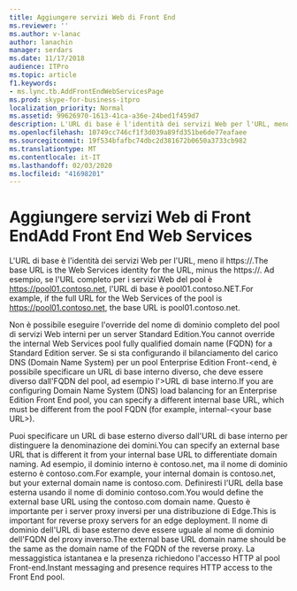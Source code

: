 ```yaml
---
title: Aggiungere servizi Web di Front End
ms.reviewer: ''
ms.author: v-lanac
author: lanachin
manager: serdars
ms.date: 11/17/2018
audience: ITPro
ms.topic: article
f1.keywords:
- ms.lync.tb.AddFrontEndWebServicesPage
ms.prod: skype-for-business-itpro
localization_priority: Normal
ms.assetid: 99626970-1613-41ca-a36e-24bed1f459d7
description: L'URL di base è l'identità dei servizi Web per l'URL, meno il https://. Ad esempio, se l'URL completo per i servizi Web del pool è https://pool01.contoso.net, l'URL di base è pool01.contoso.NET.
ms.openlocfilehash: 10749cc746cf1f3d039a89fd351be6de77eafaee
ms.sourcegitcommit: 19f534bfafbc74dbc2d381672b0650a3733cb982
ms.translationtype: MT
ms.contentlocale: it-IT
ms.lasthandoff: 02/03/2020
ms.locfileid: "41698201"
---
```

# <a name="add-front-end-web-services"></a><span data-ttu-id="04faf-104">Aggiungere servizi Web di Front End</span><span class="sxs-lookup"><span data-stu-id="04faf-104">Add Front End Web Services</span></span>
 
<span data-ttu-id="04faf-105">L'URL di base è l'identità dei servizi Web per l'URL, meno il https://.</span><span class="sxs-lookup"><span data-stu-id="04faf-105">The base URL is the Web Services identity for the URL, minus the https://.</span></span> <span data-ttu-id="04faf-106">Ad esempio, se l'URL completo per i servizi Web del pool è https://pool01.contoso.net, l'URL di base è pool01.contoso.NET.</span><span class="sxs-lookup"><span data-stu-id="04faf-106">For example, if the full URL for the Web Services of the pool is https://pool01.contoso.net, the base URL is pool01.contoso.net.</span></span>
  
<span data-ttu-id="04faf-107">Non è possibile eseguire l'override del nome di dominio completo del pool di servizi Web interni per un server Standard Edition.</span><span class="sxs-lookup"><span data-stu-id="04faf-107">You cannot override the internal Web Services pool fully qualified domain name (FQDN) for a Standard Edition server.</span></span> <span data-ttu-id="04faf-108">Se si sta configurando il bilanciamento del carico DNS (Domain Name System) per un pool Enterprise Edition Front-\<end, è possibile specificare un URL di base interno diverso, che deve essere diverso dall'FQDN del pool, ad esempio l'\>URL di base interno.</span><span class="sxs-lookup"><span data-stu-id="04faf-108">If you are configuring Domain Name System (DNS) load balancing for an Enterprise Edition Front End pool, you can specify a different internal base URL, which must be different from the pool FQDN (for example, internal-\<your base URL\>).</span></span>
  
<span data-ttu-id="04faf-109">Puoi specificare un URL di base esterno diverso dall'URL di base interno per distinguere la denominazione dei domini.</span><span class="sxs-lookup"><span data-stu-id="04faf-109">You can specify an external base URL that is different it from your internal base URL to differentiate domain naming.</span></span> <span data-ttu-id="04faf-110">Ad esempio, il dominio interno è contoso.net, ma il nome di dominio esterno è contoso.com.</span><span class="sxs-lookup"><span data-stu-id="04faf-110">For example, your internal domain is contoso.net, but your external domain name is contoso.com.</span></span> <span data-ttu-id="04faf-111">Definiresti l'URL della base esterna usando il nome di dominio contoso.com.</span><span class="sxs-lookup"><span data-stu-id="04faf-111">You would define the external base URL using the contoso.com domain name.</span></span> <span data-ttu-id="04faf-112">Questo è importante per i server proxy inversi per una distribuzione di Edge.</span><span class="sxs-lookup"><span data-stu-id="04faf-112">This is important for reverse proxy servers for an edge deployment.</span></span> <span data-ttu-id="04faf-113">Il nome di dominio dell'URL di base esterno deve essere uguale al nome di dominio dell'FQDN del proxy inverso.</span><span class="sxs-lookup"><span data-stu-id="04faf-113">The external base URL domain name should be the same as the domain name of the FQDN of the reverse proxy.</span></span> <span data-ttu-id="04faf-114">La messaggistica istantanea e la presenza richiedono l'accesso HTTP al pool Front-end.</span><span class="sxs-lookup"><span data-stu-id="04faf-114">Instant messaging and presence requires HTTP access to the Front End pool.</span></span>
  


